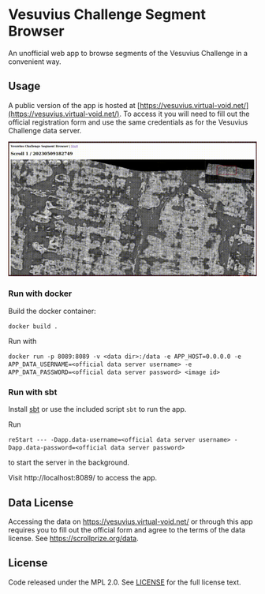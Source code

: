 # Vesuvius Challenge Segment Browser

An unofficial web app to browse segments of the Vesuvius Challenge in a convenient way.

## Usage

A public version of the app is hosted at [https://vesuvius.virtual-void.net/](https://vesuvius.virtual-void.net/). To
access it you will need to fill out the official registration form and use the same credentials as for the Vesuvius
Challenge data server.

![demo](docs/demo1.gif)

### Run with docker

Build the docker container:

```
docker build .
```

Run with

```
docker run -p 8089:8089 -v <data dir>:/data -e APP_HOST=0.0.0.0 -e APP_DATA_USERNAME=<official data server username> -e APP_DATA_PASSWORD=<official data server password> <image id>
```

### Run with sbt

Install [sbt](https://scala-sbt.org) or use the included script `sbt` to run the app.

Run

```
reStart --- -Dapp.data-username=<official data server username> -Dapp.data-password=<official data server password>
```

to start the server in the background.

Visit http://localhost:8089/ to access the app.

## Data License

Accessing the data on https://vesuvius.virtual-void.net/ or through this app requires you to fill out the official
form and agree to the terms of the data license. See https://scrollprize.org/data.

## License

Code released under the MPL 2.0. See [LICENSE](LICENSE) for the full license text.